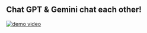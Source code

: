 Chat GPT & Gemini chat each other!
-
[![demo video](https://img.youtube.com/vi/F2i7VP7Khog/0.jpg)](https://www.youtube.com/watch?v=F2i7VP7Khog)
